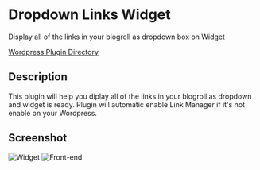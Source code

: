# Dropdown Links Widget

Display all of the links in your blogroll as dropdown box on Widget

[Wordpress Plugin Directory](http://wordpress.org/plugins/links-dropdown-widget/)

## Description

This plugin will help you diplay all of the links in your blogroll as dropdown and widget is ready. Plugin will automatic enable Link Manager if it's not enable on your Wordpress.

## Screenshot

![Widget](screenshot-1.jpg)
![Front-end](screenshot-1.jpg)

